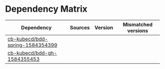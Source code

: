 # Dependency Matrix

Dependency | Sources | Version | Mismatched versions
---------- | ------- | ------- | -------------------
[cb-kubecd/bdd-spring-1584354399](https://github.com/cb-kubecd/bdd-spring-1584354399.git) |  | []() | 
[cb-kubecd/bdd-gh-1584355453](https://github.com/cb-kubecd/bdd-gh-1584355453.git) |  | []() | 
